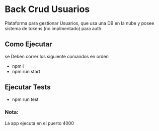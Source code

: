
# Back Crud Usuarios

Plataforma para gestionar Usuarios, que usa una DB en la nube y posee sistema de tokens (no implmentado) para auth.



## Como Ejecutar

se Deben correr los siguiente comandos en orden

- npm i
- npm run start

## Ejecutar Tests
- npm run test
### Nota: 
La app ejecuta en el puerto 4000
